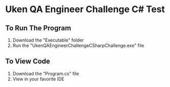 # Uken QA Engineer Challenge C# Test

## To Run The Program

1.  Download the "Executable" folder
2.  Run the "UkenQAEngineerChallengeCSharpChallenge.exe" file

## To View Code

1.  Download the "Program.cs" file
2.  View in your favorite IDE
